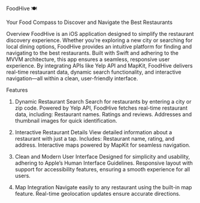 FoodHive 🍽️

Your Food Compass to Discover and Navigate the Best Restaurants

Overview
FoodHive is an iOS application designed to simplify the restaurant discovery experience. Whether you’re exploring a new city or searching for local dining options, FoodHive provides an intuitive platform for finding and navigating to the best restaurants. Built with Swift and adhering to the MVVM architecture, this app ensures a seamless, responsive user experience. By integrating APIs like Yelp API and MapKit, FoodHive delivers real-time restaurant data, dynamic search functionality, and interactive navigation—all within a clean, user-friendly interface.

Features
1. Dynamic Restaurant Search
Search for restaurants by entering a city or zip code.
Powered by Yelp API, FoodHive fetches real-time restaurant data, including:
Restaurant names.
Ratings and reviews.
Addresses and thumbnail images for quick identification.

3. Interactive Restaurant Details
View detailed information about a restaurant with just a tap.
Includes:
Restaurant name, rating, and address.
Interactive maps powered by MapKit for seamless navigation.

5. Clean and Modern User Interface
Designed for simplicity and usability, adhering to Apple’s Human Interface Guidelines.
Responsive layout with support for accessibility features, ensuring a smooth experience for all users.

7. Map Integration
Navigate easily to any restaurant using the built-in map feature.
Real-time geolocation updates ensure accurate directions.
